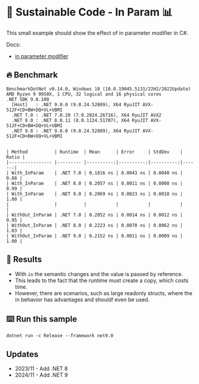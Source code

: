 # 🌳 Sustainable Code - In Param 📊

This small example should show the effect of in parameter modifier in C#.

Docs:
- [in parameter modifier](https://docs.microsoft.com/dotnet/csharp/language-reference/keywords/in-parameter-modifier?WT.mc_id=DT-MVP-5001507)

## 🔥 Benchmark

```shell
BenchmarkDotNet v0.14.0, Windows 10 (10.0.19045.5131/22H2/2022Update)
AMD Ryzen 9 9950X, 1 CPU, 32 logical and 16 physical cores
.NET SDK 9.0.100
  [Host]   : .NET 9.0.0 (9.0.24.52809), X64 RyuJIT AVX-512F+CD+BW+DQ+VL+VBMI
  .NET 7.0 : .NET 7.0.20 (7.0.2024.26716), X64 RyuJIT AVX2
  .NET 8.0 : .NET 8.0.11 (8.0.1124.51707), X64 RyuJIT AVX-512F+CD+BW+DQ+VL+VBMI
  .NET 9.0 : .NET 9.0.0 (9.0.24.52809), X64 RyuJIT AVX-512F+CD+BW+DQ+VL+VBMI


| Method          | Runtime  | Mean      | Error     | StdDev    | Ratio |
|---------------- |--------- |----------:|----------:|----------:|------:|
| With_InParam    | .NET 7.0 | 0.1816 ns | 0.0043 ns | 0.0040 ns |  0.88 |
| With_InParam    | .NET 8.0 | 0.2057 ns | 0.0011 ns | 0.0008 ns |  0.99 |
| With_InParam    | .NET 9.0 | 0.2069 ns | 0.0023 ns | 0.0018 ns |  1.00 |
|                 |          |           |           |           |       |
| WithOut_InParam | .NET 7.0 | 0.2052 ns | 0.0014 ns | 0.0012 ns |  0.95 |
| WithOut_InParam | .NET 8.0 | 0.2223 ns | 0.0070 ns | 0.0062 ns |  1.03 |
| WithOut_InParam | .NET 9.0 | 0.2152 ns | 0.0011 ns | 0.0009 ns |  1.00 |
```


## 🏁 Results

- With `in` the semantic changes and the value is passed by reference.
- This leads to the fact that the runtime must create a copy, which costs time.
- However, there are scenarios, such as large readonly structs, where the in behavior has advantages and should! even be used.

## ⌨️ Run this sample

```shell
dotnet run -c Release --framework net9.0
```

## Updates

- 2023/11 - Add .NET 8
- 2024/11 - Add .NET 9
